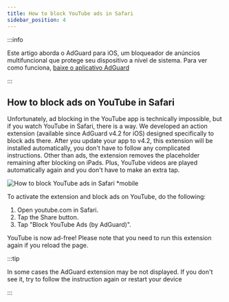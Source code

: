```yaml
---
title: How to block YouTube ads in Safari
sidebar_position: 4
---
```


:::info

Este artigo aborda o AdGuard para iOS, um bloqueador de anúncios multifuncional que protege seu dispositivo a nível de sistema. Para ver como funciona, [baixe o aplicativo AdGuard](https://adguard.com/download.html?auto=true)

:::

## How to block ads on YouTube in Safari

Unfortunately, ad blocking in the YouTube app is technically impossible, but if you watch YouTube in Safari, there is a way. We developed an action extension (available since AdGuard v4.2 for iOS) designed specifically to block ads there. After you update your app to v4.2, this extension will be installed automatically, you don't have to follow any complicated instructions. Other than ads, the extension removes the placeholder remaining after blocking on iPads. Plus, YouTube videos are played automatically again and you don't have to make an extra tap.

![How to block YouTube ads in Safari *mobile](https://cdn.adtidy.org/public/Adguard/Blog/ios_safari_extension.png)

To activate the extension and block ads on YouTube, do the following:

1. Open youtube.com in Safari.
2. Tap the Share button.
3. Tap "Block YouTube Ads (by AdGuard)".

YouTube is now ad-free! Please note that you need to run this extension again if you reload the page.

:::tip

In some cases the AdGuard extension may be not displayed. If you don't see it, try to follow the instruction again or restart your device

:::
